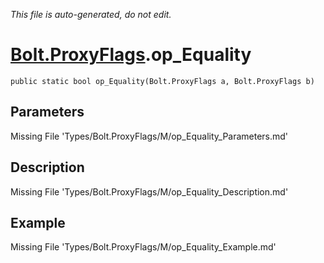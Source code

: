 *This file is auto-generated, do not edit.*

# [Bolt.ProxyFlags](Types/Bolt.ProxyFlags.md).op_Equality
`public static bool op_Equality(Bolt.ProxyFlags a, Bolt.ProxyFlags b)`
## Parameters
Missing File 'Types/Bolt.ProxyFlags/M/op_Equality_Parameters.md'
## Description
Missing File 'Types/Bolt.ProxyFlags/M/op_Equality_Description.md'
## Example
Missing File 'Types/Bolt.ProxyFlags/M/op_Equality_Example.md'
